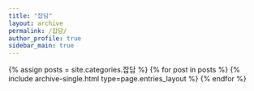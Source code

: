 ```yaml
---
title: "잡담"
layout: archive
permalink: /잡담/
author_profile: true
sidebar_main: true
---
```


{% assign posts = site.categories.잡담 %}
{% for post in posts %} {% include archive-single.html type=page.entries_layout %} {% endfor %}